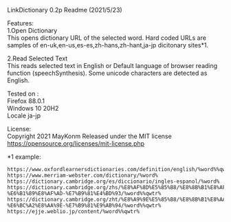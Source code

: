 LinkDictionary 0.2p Readme (2021/5/23)

Features:  
1.Open Dictionary  
This opens dictionary URL of the selected word. Hard coded URLs are samples of en-uk,en-us,es-es,zh-hans,zh-hant,ja-jp dicitonary sites*1.  

2.Read Selected Text  
This reads selected text in English or Default language of browser reading function (speechSynthesis). Some unicode characters are detected as English.  


Tested on :  
Firefox 88.0.1   
Windows 10 20H2  
Locale ja-jp  


License:  
Copyright 2021 MayKonm Released under the MIT license 
https://opensource.org/licenses/mit-license.php


*1 example:
```
https://www.oxfordlearnersdictionaries.com/definition/english/%word%%qwtr%** 
https://www.merriam-webster.com/dictionary/%word% 
https://dictionary.cambridge.org/es/diccionario/ingles-espanol/%word% 
https://dictionary.cambridge.org/zhs/%E8%AF%8D%E5%85%B8/%E8%8B%B1%E8%AF%AD-%E6%B1%89%E8%AF%AD-%E7%B9%81%E4%BD%93/%word%%qwtr% 
https://dictionary.cambridge.org/zht/%E8%A9%9E%E5%85%B8/%E8%8B%B1%E8%AA%9E-%E6%BC%A2%E8%AA%9E-%E7%B9%81%E9%AB%94/%word%%qwtr% 
https://ejje.weblio.jp/content/%word%%qwtr%
```
